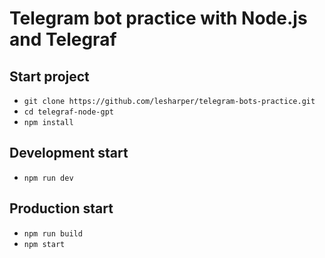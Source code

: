 # Telegram bot practice with Node.js and Telegraf


## Start project

- `git clone https://github.com/lesharper/telegram-bots-practice.git`
- `cd telegraf-node-gpt` 
- `npm install`

## Development start
- `npm run dev`

## Production start
- `npm run build`
- `npm start`
